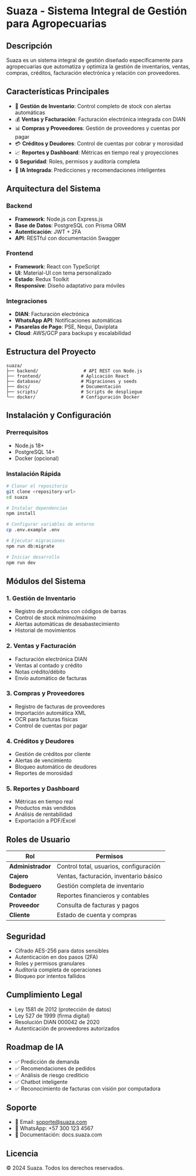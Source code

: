 # Suaza - Sistema Integral de Gestión para Agropecuarias

## Descripción
Suaza es un sistema integral de gestión diseñado específicamente para agropecuarias que automatiza y optimiza la gestión de inventarios, ventas, compras, créditos, facturación electrónica y relación con proveedores.

## Características Principales
- 🏪 **Gestión de Inventario**: Control completo de stock con alertas automáticas
- 💰 **Ventas y Facturación**: Facturación electrónica integrada con DIAN
- 📊 **Compras y Proveedores**: Gestión de proveedores y cuentas por pagar
- 💳 **Créditos y Deudores**: Control de cuentas por cobrar y morosidad
- 📈 **Reportes y Dashboard**: Métricas en tiempo real y proyecciones
- 🔒 **Seguridad**: Roles, permisos y auditoría completa
- 🤖 **IA Integrada**: Predicciones y recomendaciones inteligentes

## Arquitectura del Sistema

### Backend
- **Framework**: Node.js con Express.js
- **Base de Datos**: PostgreSQL con Prisma ORM
- **Autenticación**: JWT + 2FA
- **API**: RESTful con documentación Swagger

### Frontend
- **Framework**: React con TypeScript
- **UI**: Material-UI con tema personalizado
- **Estado**: Redux Toolkit
- **Responsive**: Diseño adaptativo para móviles

### Integraciones
- **DIAN**: Facturación electrónica
- **WhatsApp API**: Notificaciones automáticas
- **Pasarelas de Pago**: PSE, Nequi, Daviplata
- **Cloud**: AWS/GCP para backups y escalabilidad

## Estructura del Proyecto
```
suaza/
├── backend/                 # API REST con Node.js
├── frontend/               # Aplicación React
├── database/               # Migraciones y seeds
├── docs/                   # Documentación
├── scripts/                # Scripts de despliegue
└── docker/                 # Configuración Docker
```

## Instalación y Configuración

### Prerrequisitos
- Node.js 18+
- PostgreSQL 14+
- Docker (opcional)

### Instalación Rápida
```bash
# Clonar el repositorio
git clone <repository-url>
cd suaza

# Instalar dependencias
npm install

# Configurar variables de entorno
cp .env.example .env

# Ejecutar migraciones
npm run db:migrate

# Iniciar desarrollo
npm run dev
```

## Módulos del Sistema

### 1. Gestión de Inventario
- Registro de productos con códigos de barras
- Control de stock mínimo/máximo
- Alertas automáticas de desabastecimiento
- Historial de movimientos

### 2. Ventas y Facturación
- Facturación electrónica DIAN
- Ventas al contado y crédito
- Notas crédito/débito
- Envío automático de facturas

### 3. Compras y Proveedores
- Registro de facturas de proveedores
- Importación automática XML
- OCR para facturas físicas
- Control de cuentas por pagar

### 4. Créditos y Deudores
- Gestión de créditos por cliente
- Alertas de vencimiento
- Bloqueo automático de deudores
- Reportes de morosidad

### 5. Reportes y Dashboard
- Métricas en tiempo real
- Productos más vendidos
- Análisis de rentabilidad
- Exportación a PDF/Excel

## Roles de Usuario

| Rol | Permisos |
|-----|----------|
| **Administrador** | Control total, usuarios, configuración |
| **Cajero** | Ventas, facturación, inventario básico |
| **Bodeguero** | Gestión completa de inventario |
| **Contador** | Reportes financieros y contables |
| **Proveedor** | Consulta de facturas y pagos |
| **Cliente** | Estado de cuenta y compras |

## Seguridad
- Cifrado AES-256 para datos sensibles
- Autenticación en dos pasos (2FA)
- Roles y permisos granulares
- Auditoría completa de operaciones
- Bloqueo por intentos fallidos

## Cumplimiento Legal
- Ley 1581 de 2012 (protección de datos)
- Ley 527 de 1999 (firma digital)
- Resolución DIAN 000042 de 2020
- Autenticación de proveedores autorizados

## Roadmap de IA
- ✅ Predicción de demanda
- ✅ Recomendaciones de pedidos
- ✅ Análisis de riesgo crediticio
- ✅ Chatbot inteligente
- ✅ Reconocimiento de facturas con visión por computadora

## Soporte
- 📧 Email: soporte@suaza.com
- 📱 WhatsApp: +57 300 123 4567
- 📖 Documentación: docs.suaza.com

## Licencia
© 2024 Suaza. Todos los derechos reservados. 